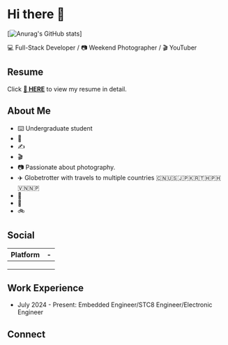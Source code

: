 # Hi there 👋

[![Anurag's GitHub stats](https://github-readme-stats.vercel.app/apiBohanSuanuraghazra)]

💻 Full-Stack Developer / 📷 Weekend Photographer / 🎬 YouTuber

## Resume

Click **[📝 HERE](https://github.com/BohanSu/BohanSu/main/RESUME.md)** to view my resume in detail.

## About Me

- ⌨️ Undergraduate student
- 🐾 
- ✍️ 
- 🎬 
- 📷 Passionate about photography.
- ✈️ Globetrotter with travels to multiple countries 🇨🇳🇺🇸🇯🇵🇰🇷🇹🇭🇵🇭🇻🇳🇳🇵
- 🏃 
- 🤿 
- 🚲 

## Social

| Platform                               | -                                                                                                                         |
| -------------------------------------- | ------------------------------------------------------------------------------------------------------------------------- |
|||
|||
|||

## Work Experience

- July 2024 - Present: Embedded Engineer/STC8 Engineer/Electronic Engineer


## Connect
